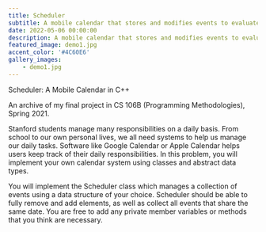 ```yaml
---
title: Scheduler
subtitle: A mobile calendar that stores and modifies events to evaluate students’ skills.
date: 2022-05-06 00:00:00
description: A mobile calendar that stores and modifies events to evaluate students’ skills. The assignment tests mastery of classes, Big O analysis, and nested data structures. I developed several test cases to ensure program solution was functional.
featured_image: demo1.jpg
accent_color: '#4C60E6'
gallery_images:
    - demo1.jpg
---
```


Scheduler: A Mobile Calendar in C++

An archive of my final project in CS 106B (Programming Methodologies), Spring 2021.

Stanford students manage many responsibilities on a daily basis. From school to our own personal lives, we all need systems to help us manage our daily tasks. Software like Google Calendar or Apple Calendar helps users keep track of their daily responsibilities. In this problem, you will implement your own calendar system using classes and abstract data types.

You will implement the Scheduler class which manages a collection of events using a data structure of your choice. Scheduler should be able to fully remove and add elements, as well as collect all events that share the same date. You are free to add any private member variables or methods that you think are necessary.
